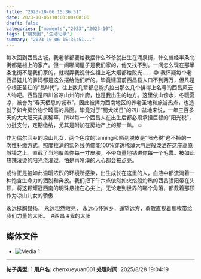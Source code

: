 ```yaml
---
title: "2023-10-06 15:36:51"
date: 2023-10-06T10:00:00+08:00
draft: false
categories: ["moments","2023","2023-10"]
tags: ["朋友圈","生活记录"]
summary: "2023-10-06 15:36:51..."
---
```


每次回到西昌古城，我老爹都要给我摆什么爷爷就出生在涌泉街，什么曾经半条北街都是祖上的家产。但一问哪间屋子是我们家的，他又找不到。一问怎么现在那半条北街不是我们家的，就糊弄我说什么祖上吃大烟都给败光…… 😂
​
我怀疑每个老西昌娃儿的爹妈都是这么摆给他们听的。毕竟建国前西昌县人口不到两万，但凡是个根正苗红的“昌N代”，往上数几辈都总能扒拉出那么几个排得上名号的西昌风云人物吧。
​
西昌是四川省凉山州的州府，也是我出生的地方。这里依山傍水，冬暖夏凉，被誉为“春天栖息的城市”。因此被捧为西南地区的养老圣地和旅游热点，也造就了如今房价物价畸高的局面。毕竟对于“蜀犬吠日”的四川盆地来说，一年三百多天的大太阳天实属稀罕，所以每一个西昌人在出生后都必须承担巨额的“阳光税”，分批支付，定期缴纳，尤其是附加在房地产上的那一趴。☺️

作为偶尔回乡的凉山儿女，两个色度的tanning和晒到脱皮是“阳光税”逃不掉的一次性补缴方式。照度拉满的紫外线仿佛能100%穿透稀薄大气层般泼洒在这座高原城镇之上。直截了当地覆盖你每一寸皮肤，不带商量地钻进你每一个毛囊。被如此热辣滚烫的阳光浇灌过，怕是再冷漠的人心都会被点亮。

或许正是被如此温暖浓烈的环境所感染，出生成长在这里的人，血液中都流淌着一种饱含生命力的洒脱和奔放。我们把下午六点依然如火焰般灼热的西昌骄阳带在头顶，将这颗耀冠西南的明珠悬挂在心尖上。无论走到世界的哪个角落，都戴着那顶作为凉山儿女的骄傲：

永远挺胸昂扬，
永远坦然敞亮，
永远心怀家乡，遥望远方，勇敢直视着那枚带给我们力量的太阳。
​
#西昌 
#我的太阳
​

## 媒体文件

- ![Media 1](/Moments/photos/2023-10-06/202310061536510.jpg)

---

**帖子类型:** 1
**用户名:** chenxueyuan001
**处理时间:** 2025/8/28 19:04:19
